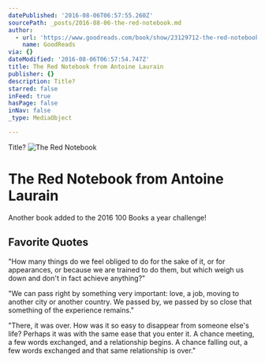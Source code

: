 ```yaml
---
datePublished: '2016-08-06T06:57:55.260Z'
sourcePath: _posts/2016-08-06-the-red-notebook.md
author:
  - url: 'https://www.goodreads.com/book/show/23129712-the-red-notebook'
    name: GoodReads
via: {}
dateModified: '2016-08-06T06:57:54.747Z'
title: The Red Notebook from Antoine Laurain
publisher: {}
description: Title?
starred: false
inFeed: true
hasPage: false
inNav: false
_type: MediaObject

---
```

Title?
![The Red Notebook](https://the-grid-user-content.s3-us-west-2.amazonaws.com/22e9e389-f5c1-407d-be1b-2623c5eb68ff.jpg)

# The Red Notebook from Antoine Laurain

Another book added to the 2016 100 Books a year challenge!

## Favorite Quotes

"How many things do we feel obliged to do for the sake of it, or for appearances, or because we are trained to do them, but which weigh us down and don't in fact achieve anything?"

"We can pass right by something very important: love, a job, moving to another city or another country. We passed by, we passed by so close that something of the experience remains."

"There, it was over. How was it so easy to disappear from someone else's life? Perhaps it was with the same ease that you enter it. A chance meeting, a few words exchanged, and a relationship begins. A chance falling out, a few words exchanged and that same relationship is over."